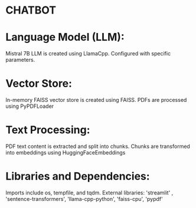 # CHATBOT

# Language Model (LLM):
Mistral 7B LLM is created using LlamaCpp.
Configured with specific parameters.

# Vector Store:
In-memory FAISS vector store is created using FAISS.
PDFs are processed using PyPDFLoader

# Text Processing:
PDF text content is extracted and split into chunks.
Chunks are transformed into embeddings using HuggingFaceEmbeddings

# Libraries and Dependencies:
Imports include os, tempfile, and tqdm.
External libraries: 'streamlit' , 'sentence-transformers', 'llama-cpp-python', 'faiss-cpu', 'pypdf'

